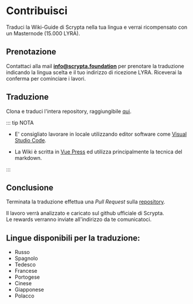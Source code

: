 # Contribuisci

Traduci la Wiki-Guide di Scrypta nella tua lingua e verrai ricompensato con un Masternode (15.000 LYRA).

## Prenotazione
Contattaci alla mail **info@scrypta.foundation** per prenotare la traduzione indicando la lingua scelta e il tuo indirizzo di ricezione LYRA. Riceverai la conferma per cominciare i lavori.

## Traduzione
Clona e traduci l'intera repository, raggiungibile [qui](https://github.com/scryptachain/scrypta-docs).

::: tip NOTA

- E' consigliato lavorare in locale utilizzando editor software come [Visual Studio Code](https://azure.microsoft.com/it-it/products/visual-studio-code/). 

- La Wiki è scritta in [Vue Press](https://vuepress.vuejs.org/guide/) ed utilizza principalmente la tecnica del markdown. 

:::

## Conclusione

Terminata la traduzione effettua una *Pull Request* sulla [repository](https://github.com/scryptachain/scrypta-docs).

Il lavoro verrà analizzato e caricato sul github ufficiale di Scrypta. <br>Le rewards verranno inviate all'indirizzo da te comunicatoci. 

## Lingue disponibili per la traduzione:

- Russo
- Spagnolo
- Tedesco
- Francese
- Portogese
- Cinese
- Giapponese
- Polacco